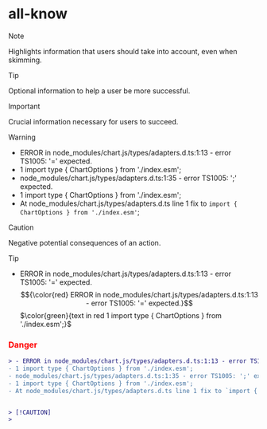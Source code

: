 # all-know
> [!NOTE]
> Highlights information that users should take into account, even when skimming.

> [!TIP]
> Optional information to help a user be more successful.

> [!IMPORTANT]
> Crucial information necessary for users to succeed.

> [!WARNING]
> - ERROR in node_modules/chart.js/types/adapters.d.ts:1:13 - error TS1005: '=' expected.
> - 1 import type { ChartOptions } from './index.esm'; 
> - node_modules/chart.js/types/adapters.d.ts:1:35 - error TS1005: ';' expected.
> - 1 import type { ChartOptions } from './index.esm';
> - At node_modules/chart.js/types/adapters.d.ts line 1 fix to `import { ChartOptions } from './index.esm'`;

> [!CAUTION]
> Negative potential consequences of an action.

> [!TIP]
>  - ERROR in node_modules/chart.js/types/adapters.d.ts:1:13 - error TS1005: '=' expected.
$${\color{red} ERROR in node_modules/chart.js/types/adapters.d.ts:1:13 - error TS1005: '=' expected.}$$
$\color{green}{text in red 1 import type { ChartOptions } from './index.esm';}$
>
> <h3 style="color:#ff0000">Danger</h3>
```diff
> - ERROR in node_modules/chart.js/types/adapters.d.ts:1:13 - error TS1005: '=' expected.
- 1 import type { ChartOptions } from './index.esm'; 
- node_modules/chart.js/types/adapters.d.ts:1:35 - error TS1005: ';' expected.
- 1 import type { ChartOptions } from './index.esm';
- At node_modules/chart.js/types/adapters.d.ts line 1 fix to `import { ChartOptions } from './index.esm'`;


> [!CAUTION]
> 
